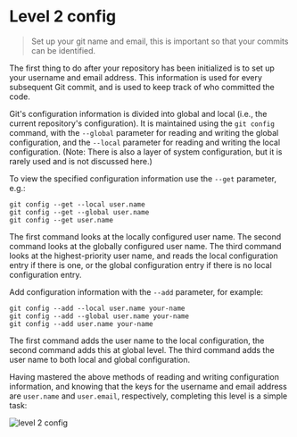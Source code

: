 
# Level 2 config

> Set up your git name and email, this is important so that your commits can be
> identified.

The first thing to do after your repository has been initialized is to set up
your username and email address. This information is used for every subsequent
Git commit, and is used to keep track of who committed the code.

Git's configuration information is divided into global and local (i.e., the
current repository's configuration). It is maintained using the `git config`
command, with the `--global` parameter for reading and writing the global
configuration, and the `--local` parameter for reading and writing the local
configuration. (Note: There is also a layer of system configuration, but it is
rarely used and is not discussed here.)

To view the specified configuration information use the `--get` parameter, e.g.:

```shell
git config --get --local user.name
git config --get --global user.name
git config --get user.name
```

The first command looks at the locally configured user name. The second command
looks at the globally configured user name. The third command looks at the
highest-priority user name, and reads the local configuration entry if there is
one, or the global configuration entry if there is no local configuration entry.

Add configuration information with the `--add` parameter, for example:

```shell
git config --add --local user.name your-name
git config --add --global user.name your-name
git config --add user.name your-name
```

The first command adds the user name to the local configuration, the second
command adds this at global level. The third command adds the user name to both
local and global configuration.

Having mastered the above methods of reading and writing configuration
information, and knowing that the keys for the username and email address are
`user.name` and `user.email`, respectively, completing this level is a simple
task:

![level 2 config](images/level-2-config.png)
